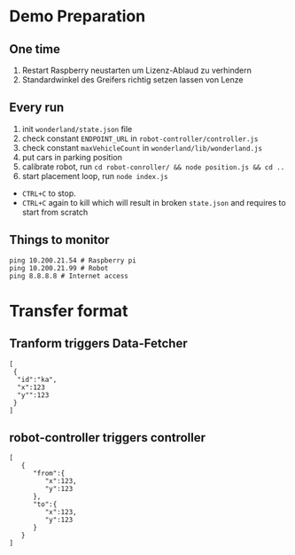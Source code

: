 # Demo Preparation

## One time

1. Restart Raspberry neustarten um Lizenz-Ablaud zu verhindern
2. Standardwinkel des Greifers richtig setzen lassen von Lenze

## Every run

1. init `wonderland/state.json` file
2. check constant `ENDPOINT_URL` in `robot-controller/controller.js`
3. check constant `maxVehicleCount` in `wonderland/lib/wonderland.js`
4. put cars in parking position
5. calibrate robot, run `cd robot-conroller/ && node position.js && cd ..`
6. start placement loop, run `node index.js`

* `CTRL+C` to stop.
* `CTRL+C` again to kill which will result in broken `state.json` and requires to start from scratch

## Things to monitor

```
ping 10.200.21.54 # Raspberry pi
ping 10.200.21.99 # Robot
ping 8.8.8.8 # Internet access
```

# Transfer format
## Tranform triggers Data-Fetcher

```
[
 {
  "id":"ka",
  "x":123
  "y"":123
 }
]
```

## robot-controller triggers controller
```
[  
   {  
      "from":{  
         "x":123,
         "y":123
      },
      "to":{  
         "x":123,
         "y":123
      }
   }
]
```

